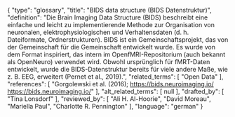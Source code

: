{
    "type": "glossary",
    "title": "BIDS data structure (BIDS Datenstruktur)",
    "definition": "Die Brain Imaging Data Structure (BIDS) beschreibt eine einfache und leicht zu implementierende Methode zur Organisation von neuronalen, elektrophysiologischen und Verhaltensdaten (d. h. Dateiformate, Ordnerstrukturen). BIDS ist ein Gemeinschaftsprojekt, das von der Gemeinschaft für die Gemeinschaft entwickelt wurde. Es wurde von dem Format inspiriert, das intern im OpenfMRI-Repositorium (auch bekannt als OpenNeuro) verwendet wird. Obwohl ursprünglich für fMRT-Daten entwickelt, wurde die BIDS-Datenstruktur bereits für viele andere Maße, wie z. B. EEG, erweitert (Pernet et al., 2019).",
    "related_terms": [
        "Open Data"
    ],
    "references": [
        "Gorgolewski et al. (2016); https://bids.neuroimaging.io/ https://bids.neuroimaging.io/"
    ],
    "alt_related_terms": [
        null
    ],
    "drafted_by": [
        "Tina Lonsdorf"
    ],
    "reviewed_by": [
        "Ali H. Al-Hoorie",
        "David Moreau",
        "Mariella Paul",
        "Charlotte R. Pennington"
    ],
    "language": "german"
}